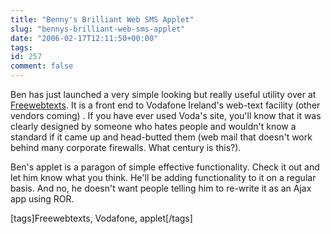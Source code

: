 ```yaml
---
title: "Benny's Brilliant Web SMS Applet"
slug: "bennys-brilliant-web-sms-applet"
date: "2006-02-17T12:11:50+00:00"
tags:
id: 257
comment: false
---
```


Ben has just launched a very simple looking but really useful utility over at [Freewebtexts](http://www.freewebtexts.com/ie/vod/). It is a front end to Vodafone Ireland's web-text facility  (other vendors coming) . If you have ever used Voda's site, you'll know that it was clearly designed by someone who hates people and wouldn't know a standard if it came up and head-butted them (web mail that doesn't work behind many corporate firewalls. What century is this?).

Ben's applet is a paragon of simple effective functionality. Check it out and let him know what you think. He'll be adding functionality to it on a regular basis. And no, he doesn't want people telling him to re-write it as an Ajax app using ROR.

[tags]Freewebtexts, Vodafone, applet[/tags]
